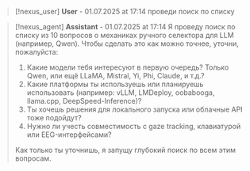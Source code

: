 >[!nexus_user] **User** - 01.07.2025 at 17:14
> проведи поиск по списку
<!-- UID: 116ed8ff-830b-431a-b3f6-7fc833ca23e5 -->




>[!nexus_agent] **Assistant** - 01.07.2025 at 17:14
> Я проведу поиск по списку из 10 вопросов о механиках ручного селектора для LLM (например, Qwen). Чтобы сделать это как можно точнее, уточни, пожалуйста:
> 
> 1. Какие модели тебя интересуют в первую очередь? Только Qwen, или ещё LLaMA, Mistral, Yi, Phi, Claude, и т.д.?
> 2. Какие платформы ты используешь или планируешь использовать (например: vLLM, LMDeploy, oobabooga, llama.cpp, DeepSpeed-Inference)?
> 3. Ты хочешь решения для локального запуска или облачные API тоже подойдут?
> 4. Нужно ли учесть совместимость с gaze tracking, клавиатурой или EEG-интерфейсами?
> 
> Как только ты уточнишь, я запущу глубокий поиск по всем этим вопросам.
<!-- UID: fcfb345f-0766-4222-9843-d8ac7ecd7e32 -->